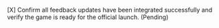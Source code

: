[X] Confirm all feedback updates have been integrated successfully and verify the game is ready for the official launch. (Pending)